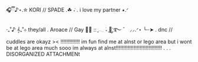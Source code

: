 🎧ྀི♪⋆.✮  KORI // SPADE .☘︎ ݁˖ . i love my partner ⭑.ᐟ
  
 ‧₊˚♪ 𝄞₊˚⊹  they/all . Aroace // Gay 🌹🎶 :: ִֶָ𓂃 ࣪˖ ִֶָ🐇་༘࿐ ゛ ⸝⸝.ᐟ⋆
╰┈➤ . dnc // cuddles are okayz >< !!!!!!!!!!!!! im fun find me at alnst or lego area but i wont be at
lego area much sooo im always at alnst!!!!!!!!!!!!!!!!!!!!!!!!!!!!!!! . . . DISORGANIZED ATTACHMENt
               

